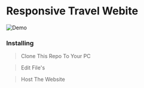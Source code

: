 # Responsive Travel Webite 

![Demo](https://user-images.githubusercontent.com/61349423/95766742-55ac8580-0cd1-11eb-9664-f13d71da4f0a.png)

### Installing

> Clone This Repo To Your PC 

> Edit File's

> Host The Website






